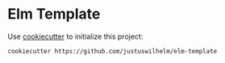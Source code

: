 # Elm Template

Use [cookiecutter](http://cookiecutter.readthedocs.io/en/latest/) to initialize
this project:

```
cookiecutter https://github.com/justuswilhelm/elm-template
```
